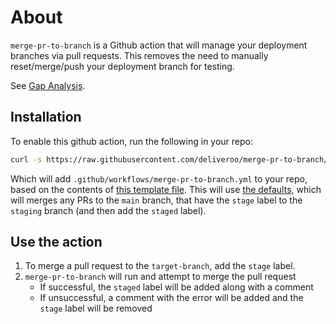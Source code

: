 # About

`merge-pr-to-branch` is a Github action that will manage your deployment branches via pull requests. This removes the need to manually reset/merge/push your deployment branch for testing.

See [Gap Analysis](gap-analysis.md).

## Installation

To enable this github action, run the following in your repo:

```bash
curl -s https://raw.githubusercontent.com/deliveroo/merge-pr-to-branch/master/install/install.sh | bash -s
```

Which will add `.github/workflows/merge-pr-to-branch.yml` to your repo, based on the contents of [this template file](./install/workflow.yml). This will use [the defaults](./action.yml), which will merges any PRs to the `main` branch, that have the `stage` label to the `staging` branch (and then add the `staged` label).

## Use the action

1. To merge a pull request to the `target-branch`, add the `stage` label.
2. `merge-pr-to-branch` will run and attempt to merge the pull request
    * If successful, the `staged` label will be added along with a comment
    * If unsuccessful, a comment with the error will be added and the `stage` label will be removed
